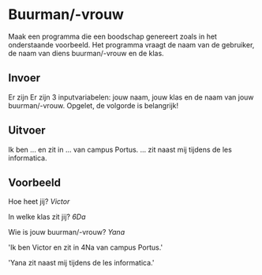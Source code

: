 # Buurman/-vrouw

Maak een programma die een boodschap genereert zoals in het onderstaande voorbeeld. Het programma vraagt de naam van de gebruiker, de naam van diens buurman/-vrouw en de klas.

## Invoer

Er zijn Er zijn 3 inputvariabelen: jouw naam, jouw klas en de naam van jouw buurman/-vrouw.
Opgelet, de volgorde is belangrijk!

## Uitvoer

Ik ben ... en zit in ... van campus Portus. ... zit naast mij tijdens de les informatica.

## Voorbeeld

Hoe heet jij? *Victor*

In welke klas zit jij? *6Da*

Wie is jouw buurman/-vrouw? *Yana*

'Ik ben Victor en zit in 4Na van campus Portus.'

'Yana zit naast mij tijdens de les informatica.'